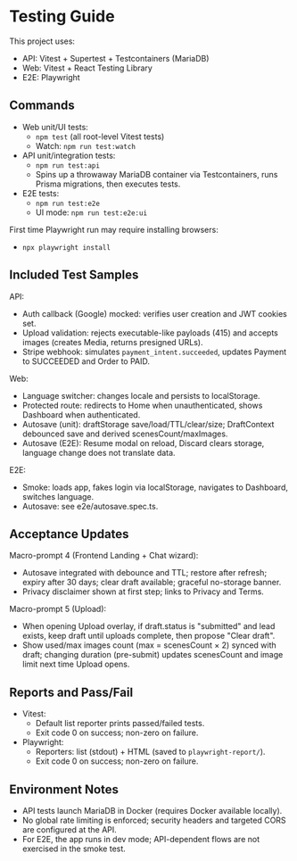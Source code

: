 # Testing Guide

This project uses:

- API: Vitest + Supertest + Testcontainers (MariaDB)
- Web: Vitest + React Testing Library
- E2E: Playwright

## Commands

- Web unit/UI tests:
  - `npm test` (all root-level Vitest tests)
  - Watch: `npm run test:watch`
- API unit/integration tests:
  - `npm run test:api`
  - Spins up a throwaway MariaDB container via Testcontainers, runs Prisma migrations, then executes tests.
- E2E tests:
  - `npm run test:e2e`
  - UI mode: `npm run test:e2e:ui`

First time Playwright run may require installing browsers:

- `npx playwright install`

## Included Test Samples

API:

- Auth callback (Google) mocked: verifies user creation and JWT cookies set.
- Upload validation: rejects executable-like payloads (415) and accepts images (creates Media, returns presigned URLs).
- Stripe webhook: simulates `payment_intent.succeeded`, updates Payment to SUCCEEDED and Order to PAID.

Web:

- Language switcher: changes locale and persists to localStorage.
- Protected route: redirects to Home when unauthenticated, shows Dashboard when authenticated.
- Autosave (unit): draftStorage save/load/TTL/clear/size; DraftContext debounced save and derived scenesCount/maxImages.
- Autosave (E2E): Resume modal on reload, Discard clears storage, language change does not translate data.

E2E:

- Smoke: loads app, fakes login via localStorage, navigates to Dashboard, switches language.
- Autosave: see e2e/autosave.spec.ts.

## Acceptance Updates

Macro-prompt 4 (Frontend Landing + Chat wizard):

- Autosave integrated with debounce and TTL; restore after refresh; expiry after 30 days; clear draft available; graceful no-storage banner.
- Privacy disclaimer shown at first step; links to Privacy and Terms.

Macro-prompt 5 (Upload):

- When opening Upload overlay, if draft.status is "submitted" and lead exists, keep draft until uploads complete, then propose "Clear draft".
- Show used/max images count (max = scenesCount × 2) synced with draft; changing duration (pre-submit) updates scenesCount and image limit next time Upload opens.

## Reports and Pass/Fail

- Vitest:
  - Default list reporter prints passed/failed tests.
  - Exit code 0 on success; non-zero on failure.
- Playwright:
  - Reporters: list (stdout) + HTML (saved to `playwright-report/`).
  - Exit code 0 on success; non-zero on failure.

## Environment Notes

- API tests launch MariaDB in Docker (requires Docker available locally).
- No global rate limiting is enforced; security headers and targeted CORS are configured at the API.
- For E2E, the app runs in dev mode; API-dependent flows are not exercised in the smoke test.
